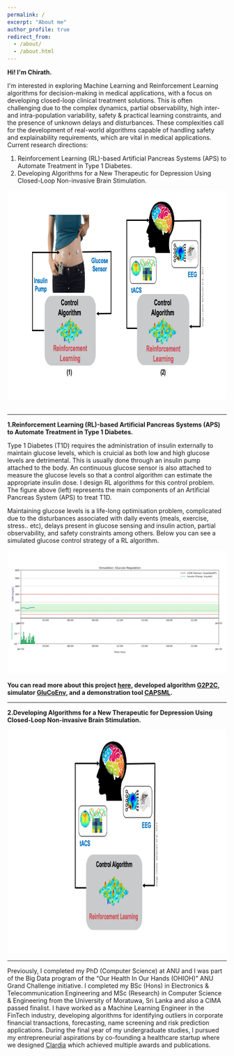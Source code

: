 ```yaml
---
permalink: /
excerpt: "About me"
author_profile: true
redirect_from: 
  - /about/
  - /about.html
---
```


**Hi! I'm Chirath.** 

I'm interested in exploring Machine Learning and Reinforcement Learning algorithms for decision-making in medical applications, with a focus on developing closed-loop clinical treatment solutions. This is often challenging due to the complex dynamics, partial observability, high inter- and intra-population variability, safety & practical learning constraints, and the presence of unknown delays and disturbances. These complexities call for the development of real-world algorithms capable of handling safety and explainability requirements, which are vital in medical applications. Current research directions:
1. Reinforcement Learning (RL)-based Artificial Pancreas Systems (APS) to Automate Treatment in Type 1 Diabetes.
2. Developing Algorithms for a New Therapeutic for Depression Using Closed-Loop Non-invasive Brain Stimulation.

<center><img src='/images/gif_aps_tacs.gif' width="853" height="480"></center>
<br>

<!-- My PhD research focused on designing a control system using reinforcement learning to an artificial pancreas system for glucose regulation in Type 1 Diabetes. If you are interested in collaborations, to learn more about my research, or in sharing your research work please contact me. -->

<hr>

**1.Reinforcement Learning (RL)-based Artificial Pancreas Systems (APS) to Automate Treatment in Type 1 Diabetes.**

Type 1 Diabetes (T1D) requires the administration of insulin externally to maintain glucose levels, which is cruicial as both low and high glucose levels are detrimental. This is usually done through an insulin pump attached to the body. An continuous glucose sensor is also attached to measure the glucose levels so that a control algorithm can estimate the appropriate insulin dose. I design RL algorithms for this control problem. The figure above (left) represents the main components of an Artificial Pancreas System (APS) to treat T1D. 

Maintaining glucose levels is a life-long optimisation problem, complicated due to the disturbances associated with daily events (meals, exercise, stress.. etc), delays present in glucose sensing and insulin action, partial observability, and safety constraints among others. Below you can see a simulated glucose control strategy of a RL algorithm.

<img src='/images/gif_glucose.gif'>

**You can read more about this project [here](https://openresearch-repository.anu.edu.au/handle/1885/305591), developed algorithm [G2P2C](https://www.sciencedirect.com/science/article/pii/S1746809423012727), simulator [GluCoEnv](https://github.com/chirathyh/GluCoEnv), and a demonstration tool [CAPSML](https://capsml.com/).**

<hr>

**2.Developing Algorithms for a New Therapeutic for Depression Using Closed-Loop Non-invasive Brain Stimulation.**

<center><img src='/images/gif_tacs.gif' width="750" height="513"></center>

<hr>

Previously, I completed my PhD (Computer Science) at ANU and I was part of the Big Data program of the “Our Health In Our Hands (OHIOH)” ANU Grand Challenge initiative. I completed my BSc (Hons) in Electronics & Telecommunication Engineering and MSc (Research) in Computer Science & Engineering from the University of Moratuwa, Sri Lanka and also a CIMA passed finalist. I have worked as a Machine Learning Engineer in the FinTech industry, developing algorithms for identifying outliers in corporate financial transactions, forecasting, name screening and risk prediction applications. During the final year of my undergraduate studies, I pursued my entrepreneurial aspirations by co-founding a healthcare startup where we designed [Clardia](https://chirathyh.github.io/portfolio/j-clardia/) which achieved multiple awards and publications.

<!-- I completed my BSc (Hons) in Electronics & Telecommunication Engineering from the University of Moratuwa, Sri Lanka, and a product of Ananda College, Colombo 10. I have diverse interest areas in research such as AI, Machine Learning, Biomedical Signal Processing, Financial Analytics and Data Science. I'm a CIMA passed finalist, and have been able to successfully combine my engineering and accounting knowledge to work on develop algorithms focusing on financial predictions and fraud analytics. 

I believe that there is great potential to apply AI towards healthcare which undoubtedly will add great value. My passion in this domain lead towards working on projects related to Biomedical Engineering and Machine Learning. I have worked on disease prediction applications focusing on the Photoplethysmography (PPG) signals of users and injury prediction applications using Electromyography (EMG) signals and IMU data. Detailed descriptions and findings of the projects can be accessed through the Portfolio section.  -->

<!-- My philosophy is to keep everything simple, and I love to read, write and play the guitar, Chess during my leisure time. My thoughts are expressed in the form of a Blog which can be accessed through the Thoughts section. My passion is to work on novel research areas, where my ultimate goal is to combine my Engineering & Entrepreneurial skills to ensure great value addition to the society. -->
